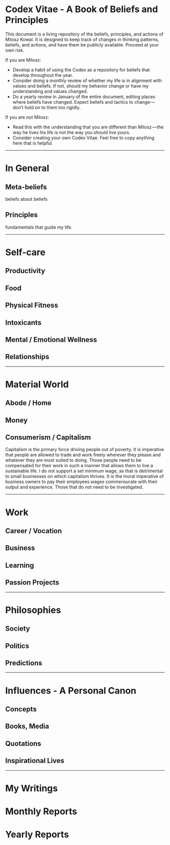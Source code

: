 # Codex Vitae - A Book of Beliefs and Principles

This document is a living repository of the beliefs, principles, and actions of Milosz Kowal. It is designed to keep track of changes in thinking patterns, beliefs, and actions, and have them be publicly available. Proceed at your own risk.

If you are Milosz:

* Develop a habit of using the Codex as a repository for beliefs that develop throughout the year.
* Consider doing a monthly review of whether my life is in alignment with values and beliefs. If not, should my behavior change or have my understanding and values changed.
* Do a yearly review in January of the entire document, editing places where beliefs have changed. Expect beliefs and tactics to change — don’t hold on to them too rigidly.

If you are not Milosz:

* Read this with the understanding that you are different than Milosz — the way he lives his life is not the way you should live yours.
* Consider creating your own Codex Vitae. Feel free to copy anything here that is helpful.

---

# In General

## Meta-beliefs

beliefs about beliefs

## Principles

fundamentals that guide my life.

---

# Self-care

## Productivity

## Food

## Physical Fitness

## Intoxicants

## Mental / Emotional Wellness

## Relationships

---

# Material World

## Abode / Home

## Money

## Consumerism / Capitalism

Capitalism is the primary force driving people out of poverty. It is imperative that people are allowed to trade and work freely wherever they please and whatever they are most suited to doing. Those people need to be compensated for their work in such a manner that allows them to live a sustainable life. I do not support a set minimum wage, as that is detrimental to small businesses on which capitalism thrives. It is the moral imperative of business owners to pay their employees wages commensurate with their output and experience. Those that do not need to be investigated.

---

# Work

## Career / Vocation

## Business

## Learning

## Passion Projects

---

# Philosophies

## Society

## Politics

## Predictions

---

# Influences - A Personal Canon

## Concepts

## Books, Media

## Quotations

## Inspirational Lives

---

# My Writings

# Monthly Reports

# Yearly Reports



